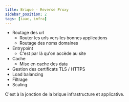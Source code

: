 ```yaml
---
title: Brique - Reverse Proxy
sidebar_position: 2
tags: [iaac, infra]
---
```


- Routage des url
  - Router les urls vers les bonnes applications
  - Routage des noms domaines
- Entrypoint
  - C'est par là qu'on accède au site
- Cache
  - Mise en cache des data
- Gestion des certificats TLS / HTTPS
- Load balancing
- Filtrage
- Scaling

C'est à la jonction de la brique infrastructure et applicative.
